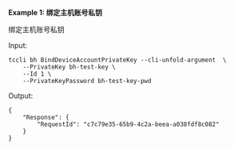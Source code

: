 **Example 1: 绑定主机账号私钥**

绑定主机账号私钥

Input: 

```
tccli bh BindDeviceAccountPrivateKey --cli-unfold-argument  \
    --PrivateKey bh-test-key \
    --Id 1 \
    --PrivateKeyPassword bh-test-key-pwd
```

Output: 
```
{
    "Response": {
        "RequestId": "c7c79e35-65b9-4c2a-beea-a038fdf8c082"
    }
}
```


